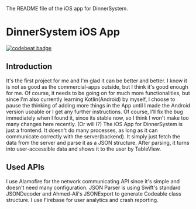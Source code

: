 The README file of the iOS app for DinnerSystem.

DinnerSystem iOS App
====================
[![codebeat badge](https://codebeat.co/badges/cbd2cad9-81cf-4853-98b6-c586baadcf12)](https://codebeat.co/projects/github-com-seanpai96-dinnersys-ios-master)

Introduction
------------

  It's the first project for me and I'm glad it can be better and better. I know it is not as good as the commercial-apps outside, but I think it's good enough for me. Of course, it needs to be going on for much more functionalities, but since I'm also currently learning Kotlin(Android) by myself, I choose to pause the thinking of adding more things in the App until I made the Android version useable or I get any further instructions. Of course, I'll fix the bug immediately when I found it, since its stable now, so I think I won't make too many changes here recently. (Or will I?)
  The iOS App for DinnerSystem is just a frontend. It doesn't do many processes, as long as it can communicate correctly with the server(backend). It simply just fetch the data from the server and parse it as a JSON structure. After parsing, it turns into user-accessible data and shows it to the user by TableView.
  
Used APIs
---------
  I use Alamofire for the network communicating API since it's simple and doesn't need many configuration. JSON Parser is using Swift's standard JSONDecoder and Ahmed-Ali's JSONExport to generate Codeable class structure. I use Firebase for user analytics and crash reporting.  

